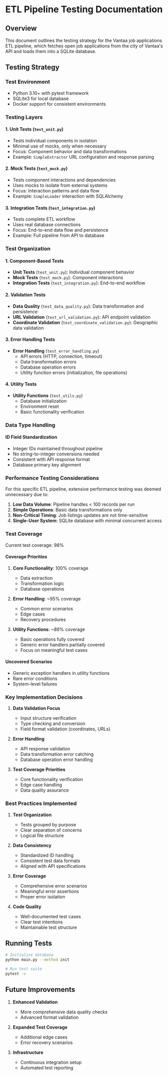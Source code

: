 # ETL Pipeline Testing Documentation

## Overview
This document outlines the testing strategy for the Vantaa job applications ETL pipeline, which fetches open job applications from the city of Vantaa's API and loads them into a SQLite database.

## Testing Strategy

### Test Environment
- Python 3.10+ with pytest framework
- SQLite3 for local database
- Docker support for consistent environments

### Testing Layers

#### 1. Unit Tests (`test_unit.py`)
- Tests individual components in isolation
- Minimal use of mocks, only when necessary
- Focus: Component behavior and data transformations
- Example: `SimpleExtractor` URL configuration and response parsing

#### 2. Mock Tests (`test_mock.py`)
- Tests component interactions and dependencies
- Uses mocks to isolate from external systems
- Focus: Interaction patterns and data flow
- Example: `SimpleLoader` interaction with SQLAlchemy

#### 3. Integration Tests (`test_integration.py`)
- Tests complete ETL workflow
- Uses real database connections
- Focus: End-to-end data flow and persistence
- Example: Full pipeline from API to database

### Test Organization

#### 1. Component-Based Tests
- **Unit Tests** (`test_unit.py`): Individual component behavior
- **Mock Tests** (`test_mock.py`): Component interactions
- **Integration Tests** (`test_integration.py`): End-to-end workflow

#### 2. Validation Tests
- **Data Quality** (`test_data_quality.py`): Data transformation and persistence
- **URL Validation** (`test_url_validation.py`): API endpoint validation
- **Coordinate Validation** (`test_coordinate_validation.py`): Geographic data validation

#### 3. Error Handling Tests
- **Error Handling** (`test_error_handling.py`)
  - API errors (HTTP, connection, timeout)
  - Data transformation errors
  - Database operation errors
  - Utility function errors (initialization, file operations)

#### 4. Utility Tests
- **Utility Functions** (`test_utils.py`)
  - Database initialization
  - Environment reset
  - Basic functionality verification

### Data Type Handling

#### ID Field Standardization
- Integer IDs maintained throughout pipeline
- No string-to-integer conversions needed
- Consistent with API response format
- Database primary key alignment

### Performance Testing Considerations

For this specific ETL pipeline, extensive performance testing was deemed unnecessary due to:

1. **Low Data Volume**: Pipeline handles < 100 records per run
2. **Simple Operations**: Basic data transformations only
3. **Non-Critical Timing**: Job listings updates are not time-sensitive
4. **Single-User System**: SQLite database with minimal concurrent access

### Test Coverage

Current test coverage: 98%

#### Coverage Priorities
1. **Core Functionality**: 100% coverage
   - Data extraction
   - Transformation logic
   - Database operations

2. **Error Handling**: ~95% coverage
   - Common error scenarios
   - Edge cases
   - Recovery procedures

3. **Utility Functions**: ~89% coverage
   - Basic operations fully covered
   - Generic error handlers partially covered
   - Focus on meaningful test cases

#### Uncovered Scenarios
- Generic exception handlers in utility functions
- Rare error conditions
- System-level failures

### Key Implementation Decisions

1. **Data Validation Focus**
   - Input structure verification
   - Type checking and conversion
   - Field format validation (coordinates, URLs)

2. **Error Handling**
   - API response validation
   - Data transformation error catching
   - Database operation error handling

3. **Test Coverage Priorities**
   - Core functionality verification
   - Edge case handling
   - Data quality assurance

### Best Practices Implemented

1. **Test Organization**
   - Tests grouped by purpose
   - Clear separation of concerns
   - Logical file structure

2. **Data Consistency**
   - Standardized ID handling
   - Consistent test data formats
   - Aligned with API specifications

3. **Error Coverage**
   - Comprehensive error scenarios
   - Meaningful error assertions
   - Proper error isolation

4. **Code Quality**
   - Well-documented test cases
   - Clear test intentions
   - Maintainable test structure

## Running Tests

```bash
# Initialize database
python main.py --method init

# Run test suite
pytest -v
```

## Future Improvements

1. **Enhanced Validation**
   - More comprehensive data quality checks
   - Advanced format validation

2. **Expanded Test Coverage**
   - Additional edge cases
   - Error recovery scenarios

3. **Infrastructure**
   - Continuous integration setup
   - Automated test reporting

